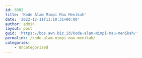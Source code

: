 ```yaml
---
id: 8302
title: 'Kode Alam Mimpi Mau Menikah'
date: '2022-12-11T11:10:31+00:00'
author: admin
layout: post
guid: 'https://bos.awn.biz.id/kode-alam-mimpi-mau-menikah/'
permalink: /kode-alam-mimpi-mau-menikah/
categories:
    - Uncategorized
---
```



